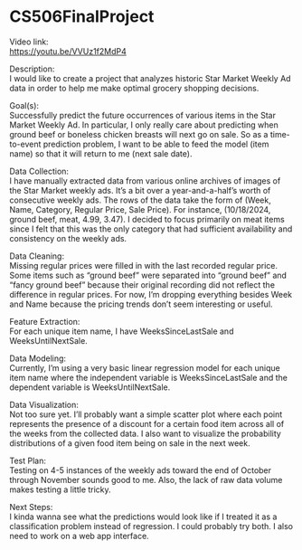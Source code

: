 # CS506FinalProject
Video link:  
https://youtu.be/VVUz1f2MdP4

Description:   
I would like to create a project that analyzes historic Star Market Weekly Ad data in order to help me make optimal grocery shopping decisions.

Goal(s):   
Successfully predict the future occurrences of various items in the Star Market Weekly Ad. In particular, I only really care about predicting when ground beef or boneless chicken breasts will next go on sale. So as a time-to-event prediction problem, I want to be able to feed the model (item name) so that it will return to me (next sale date).

Data Collection:  
I have manually extracted data from various online archives of images of the Star Market weekly ads. It’s a bit over a year-and-a-half’s worth of consecutive weekly ads. The rows of the data take the form of (Week, Name, Category, Regular Price, Sale Price). For instance, (10/18/2024, ground beef, meat, 4.99, 3.47). I decided to focus primarily on meat items since I felt that this was the only category that had sufficient availability and consistency on the weekly ads. 

Data Cleaning:  
Missing regular prices were filled in with the last recorded regular price. Some items such as “ground beef” were separated into “ground beef” and “fancy ground beef” because their original recording did not reflect the difference in regular prices. For now, I’m dropping everything besides Week and Name because the pricing trends don’t seem interesting or useful.

Feature Extraction:  
For each unique item name, I have WeeksSinceLastSale and WeeksUntilNextSale.

Data Modeling:  
Currently, I’m using a very basic linear regression model for each unique item name where the independent variable is WeeksSinceLastSale and the dependent variable is WeeksUntilNextSale.

Data Visualization:  
Not too sure yet. I’ll probably want a simple scatter plot where each point represents the presence of a discount for a certain food item across all of the weeks from the collected data. I also want to visualize the probability distributions of a given food item being on sale in the next week.

Test Plan:  
Testing on 4-5 instances of the weekly ads toward the end of October through November sounds good to me. Also, the lack of raw data volume makes testing a little tricky.

Next Steps:  
I kinda wanna see what the predictions would look like if I treated it as a classification problem instead of regression. I could probably try both. I also need to work on a web app interface.
